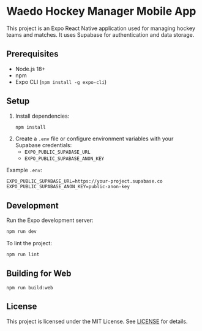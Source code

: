 # Waedo Hockey Manager Mobile App

This project is an Expo React Native application used for managing hockey teams and matches. It uses Supabase for authentication and data storage.

## Prerequisites

- Node.js 18+
- npm
- Expo CLI (`npm install -g expo-cli`)

## Setup

1. Install dependencies:
   ```sh
   npm install
   ```
2. Create a `.env` file or configure environment variables with your Supabase credentials:
   - `EXPO_PUBLIC_SUPABASE_URL`
   - `EXPO_PUBLIC_SUPABASE_ANON_KEY`

Example `.env`:
```env
EXPO_PUBLIC_SUPABASE_URL=https://your-project.supabase.co
EXPO_PUBLIC_SUPABASE_ANON_KEY=public-anon-key
```

## Development

Run the Expo development server:
```sh
npm run dev
```

To lint the project:
```sh
npm run lint
```

## Building for Web

```
npm run build:web
```

## License

This project is licensed under the MIT License. See [LICENSE](LICENSE) for details.
